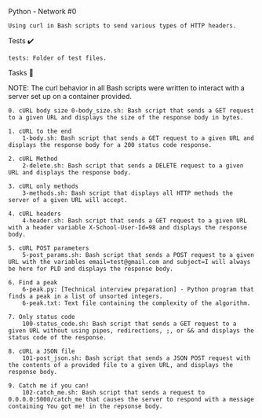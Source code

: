 Python - Network #0

    Using curl in Bash scripts to send various types of HTTP headers.

Tests ✔️

    tests: Folder of test files.

Tasks 📃

NOTE: The curl behavior in all Bash scripts were written to interact with a server set up on a container provided.

    0. cURL body size 0-body_size.sh: Bash script that sends a GET request to a given URL and displays the size of the response body in bytes.

    1. cURL to the end
        1-body.sh: Bash script that sends a GET request to a given URL and displays the response body for a 200 status code response.

    2. cURL Method
        2-delete.sh: Bash script that sends a DELETE request to a given URL and displays the response body.

    3. cURL only methods
        3-methods.sh: Bash script that displays all HTTP methods the server of a given URL will accept.

    4. cURL headers
        4-header.sh: Bash script that sends a GET request to a given URL with a header variable X-School-User-Id=98 and displays the response body.

    5. cURL POST parameters
        5-post_params.sh: Bash script that sends a POST request to a given URL with the variables email=test@gmail.com and subject=I will always be here for PLD and displays the response body.

    6. Find a peak
        6-peak.py: [Technical interview preparation] - Python program that finds a peak in a list of unsorted integers.
        6-peak.txt: Text file containing the complexity of the algorithm.

    7. Only status code
        100-status_code.sh: Bash script that sends a GET request to a given URL without using pipes, redirections, ;, or && and displays the status code of the response.

    8. cURL a JSON file
        101-post_json.sh: Bash script that sends a JSON POST request with the contents of a provided file to a given URL, and displays the response body.

    9. Catch me if you can!
        102-catch_me.sh: Bash script that sends a request to 0.0.0.0:5000/catch_me that causes the server to respond with a message containing You got me! in the repsonse body.


